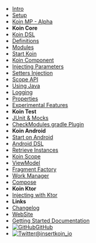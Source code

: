 - [Intro](introduction)
- [Setup](setup/index)
- [Koin MP - Alpha](setup/koin_mp)
- **Koin Core**
- [Koin DSL](koin-core/dsl)
- [Definitions](koin-core/definitions)
- [Modules](koin-core/modules)
- [Start Koin](koin-core/start-koin)
- [Koin Component](koin-core/koin-component)
- [Injecting Parameters](koin-core/injection-parameters)
- [Setters Injection](koin-core/setters)
- [Scope API](koin-core/scopes)
- [Using Java](koin-core/java)
- [Logging](koin-core/logging)
- [Properties](koin-core/properties)
- [Experimental Features](koin-core/experimental)
- **Koin Test**
- [JUnit & Mocks](koin-test/testing)
- [CheckModules gradle Plugin](koin-test/checkmodules_plugin)
- **Koin Android**
- [Start on Android](koin-android/start)
- [Android DSL](koin-android/dsl)
- [Retrieve Instances](koin-android/get-instances)
- [Koin Scope](koin-android/scope)
- [ViewModel](koin-android/viewmodel)
- [Fragment Factory](koin-android/fragment-factory)
- [Work Manager](koin-android/workmanager)
- [Compose](koin-android/compose)
- **Koin Ktor**
- [Injecting with Ktor](koin-ktor/ktor)
- **Links**
- [Changelog](https://github.com/InsertKoinIO/koin/blob/master/CHANGELOG.md)
- [WebSite](https://insert-koin.io/)
- [Getting Started Documentation](https://start.insert-koin.io/)
- [![GitHub](https://icongr.am/simple/github.svg?color=808080&size=16)GitHub](https://github.com/InsertKoinIO/koin)
- [![Twitter](https://icongr.am/simple/twitter.svg?colored&size=16)@insertkoin_io](http://twitter.com/insertkoin_io)
